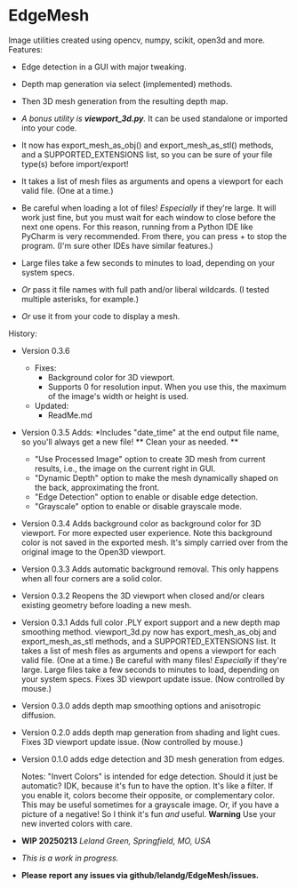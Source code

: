 # EdgeMesh
Image utilities created using opencv, numpy, scikit, open3d and more. 
Features:
* Edge detection in a GUI with major tweaking. 
* Depth map generation via select (implemented) methods. 
* Then 3D mesh generation from the resulting depth map.

* *A bonus utility is **viewport_3d.py**.* It can be used standalone or imported into your code. 
* It now has export_mesh_as_obj() and export_mesh_as_stl() methods, and a SUPPORTED_EXTENSIONS list, so you can be sure 
of your file type(s) before import/export!
* It takes a list of mesh files as arguments and opens a viewport for each valid file. (One at a time.) 
* Be careful when loading a lot of files! *Especially* if they're large. It will work just fine, but you must wait for each window 
to close before the next one opens. For this reason, running from a Python IDE like PyCharm is very recommended. From
there, you can press <Ctrl>+<F2> to stop the program. (I'm sure other IDEs have similar features.)
* Large files take a few seconds to minutes to load, depending on your system specs.
* *Or* pass it file names with full path and/or liberal wildcards. (I tested multiple asterisks, for example.)
* *Or* use it from your code to display a mesh.


History:
* Version 0.3.6 
  * Fixes:
      * Background color for 3D viewport.
      * Supports 0 for resolution input. When you use this, the maximum of the image's width or height is used.
  * Updated:
    * ReadMe.md
* Version 0.3.5 Adds: 
    *Includes "date_time" at the end output file name, so you'll always get a new file! 
                    ** Clean your <output folder> as needed. **
    * "Use Processed Image" option to create 3D mesh from current results, i.e., the image on the current right in GUI.
    * "Dynamic Depth" option to make the mesh dynamically shaped on the back, approximating the front.
    * "Edge Detection" option to enable or disable edge detection.
    * "Grayscale" option to enable or disable grayscale mode.
        
* Version 0.3.4 Adds background color as background color for 3D viewport. For more expected user experience.
              Note this background color is not saved in the exported mesh. It's simply carried over from
              the original image to the Open3D viewport.
* Version 0.3.3 Adds automatic background removal. This only happens when all four corners are a solid color.
* Version 0.3.2 Reopens the 3D viewport when closed and/or clears existing geometry before loading a new mesh. 
* Version 0.3.1 Adds full color .PLY export support and a new depth map smoothing method.
              viewport_3d.py now has export_mesh_as_obj and export_mesh_as_stl methods, and a SUPPORTED_EXTENSIONS list.
                             It takes a list of mesh files as arguments and opens a viewport for each valid file. 
                             (One at a time.) Be careful with many files! *Especially* if they're large. 
                             Large files take a few seconds to minutes to load, depending on your system specs.
              Fixes 3D viewport update issue. (Now controlled by mouse.)
* Version 0.3.0 adds depth map smoothing options and anisotropic diffusion.
* Version 0.2.0 adds depth map generation from shading and light cues.
                                  Fixes 3D viewport update issue. (Now controlled by mouse.)
* Version 0.1.0 adds edge detection and 3D mesh generation from edges.

    Notes: "Invert Colors" is intended for edge detection. Should it just be automatic? IDK, because it's fun
              to have the option. It's like a filter. If you enable it, colors become their opposite, or complementary
              color. This may be useful sometimes for a grayscale image. Or, if you have a picture of a negative! 
              So I think it's fun _and_ useful.
            **Warning** Use your new inverted colors with care.  

*   **WIP 20250213** *Leland Green, Springfield, MO, USA*   
*   *This is a work in progress.*
*   **Please report any issues via github/lelandg/EdgeMesh/issues.**